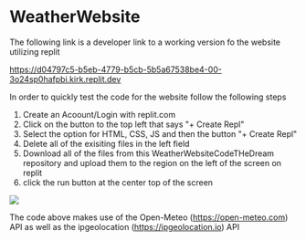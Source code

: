 # WeatherWebsite

The following link is a developer link to a working version fo the website utilizing replit

https://d04797c5-b5eb-4779-b5cb-5b5a67538be4-00-3o24sp0hafpbi.kirk.replit.dev

In order to quickly test the code for the website follow the following steps

1. Create an Acoount/Login with replit.com
2. Click on the button to the top left that says "+ Create Repl"
3. Select the option for HTML, CSS, JS and then the button "+ Create Repl"
4. Delete all of the exisiting files in the left field
5. Download all of the files from this WeatherWebsiteCodeTHeDream repository and upload them to the region on the left of the screen on replit
6. click the run button at the center top of the screen

<a href="https://www.loom.com/share/daf9ec413b004459b4477a986f3807aa">
  <img style="max-width:300px;" src="https://cdn.loom.com/sessions/thumbnails/daf9ec413b004459b4477a986f3807aa-with-play.gif">
</a>

The code above makes use of the Open-Meteo (https://open-meteo.com) API as well as the ipgeolocation (https://ipgeolocation.io) API
